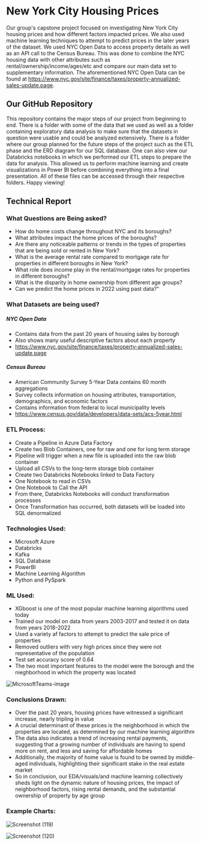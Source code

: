 # New York City Housing Prices
Our group's capstone project focused on investigating New York City housing prices and how different factors impacted prices. We also used machine learning techniques to attempt to predict prices in the later years of the dataset. We used NYC Open Data to access property details as well as an API call to the Census Bureau. This was done to combine the NYC housing data with other attributes such as rental/ownership/income/ages/etc and compare our main data set to supplementary information. The aforementioned NYC Open Data can be found at https://www.nyc.gov/site/finance/taxes/property-annualized-sales-update.page.

## Our GitHub Repository
This repository contains the major steps of our project from beginning to end. There is a folder with some of the data that we used as well as a folder containing exploratory data analysis to make sure that the datasets in question were usable and could be analyzed extensively. There is a folder where our group planned for the future steps of the project such as the ETL phase and the ERD diagram for our SQL database. One can also view our Databricks notebooks in which we performed our ETL steps to prepare the data for analysis. This allowed us to perform machine learning and create visualizations in Power BI before combining everything into a final presentation. All of these files can be accessed through their respective folders. Happy viewing!

## Technical Report

###  What Questions are Being asked?
* How do home costs change throughout NYC and its boroughs? 
* What attributes impact the home prices of the boroughs?
* Are there any noticeable patterns or trends in the types of properties that are being sold or rented in New York? 
* What is the average rental rate compared to mortgage rate for properties in different boroughs in New York? 
* What role does income play in the rental/mortgage rates for properties in different boroughs?
* What is the disparity in home ownership from different age groups?
* Can we predict the home prices in 2022 using past data?”

### What Datasets are being used?
##### NYC Open Data
* Contains data from the past 20 years of housing sales by borough
* Also shows many useful descriptive factors about each property
* https://www.nyc.gov/site/finance/taxes/property-annualized-sales-update.page
##### Census Bureau
* American Community Survey 5-Year Data contains 60 month aggregations
* Survey collects information on housing attributes, transportation, demographics, and economic factors
* Contains information from federal to local municipality levels
* https://www.census.gov/data/developers/data-sets/acs-5year.html

### ETL Process: 
* Create a Pipeline in Azure Data Factory
* Create two Blob Containers, one for raw and one for long term storage
* Pipeline will trigger when a new file is uploaded into the raw blob container
* Upload all CSVs to the long-term storage blob container
* Create two Databricks Notebooks linked to Data Factory
* One Notebook to read in CSVs
* One Notebook to Call the API
* From there, Databricks Notebooks will conduct transformation processes
* Once Transformation has occurred, both datasets will be loaded into SQL denormalized

### Technologies Used:
* Microsoft Azure 
* Databricks
* Kafka
* SQL Database
* PowerBI
* Machine Learning Algorithm 
* Python and PySpark 

### ML Used:
* XGboost is one of the most popular machine learning algorithms used today
* Trained our model on data from years 2003-2017 and tested it on data from years 2018-2022
* Used a variety af factors to attempt to predict the sale price of properties
* Removed outliers with very high prices since they were not representative of the population
* Test set accuracy score of 0.64
* The two most important features to the model were the borough and the nieghborhood in which the property was located

![MicrosoftTeams-image](https://github.com/prateekbardhan/Illidan/assets/128511132/4e7a8c3e-ad2f-47aa-88b1-2bbcf0415a67)

### Conclusions Drawn:
* Over the past 20 years, housing prices have witnessed a significant increase, nearly tripling in value
* A crucial determinant of these prices is the neighborhood in which the properties are located, as determined by our machine learning algorithm
* The data also indicates a trend of increasing rental payments, suggesting that a growing number of individuals are having to spend more on rent, and less and saving for affordable homes
* Additionally, the majority of home value is found to be owned by middle-aged individuals, highlighting their significant stake in the real estate market
* So in conclusion, our EDA/visuals/and machine learning collectively sheds light on the dynamic nature of housing prices, the impact of neighborhood factors, rising rental demands, and the substantial ownership of property by age group

### Example Charts: 

![Screenshot (119)](https://github.com/prateekbardhan/Illidan/assets/128511132/c825d00e-a492-49c1-ab52-0caf3e3580cc)

![Screenshot (120)](https://github.com/prateekbardhan/Illidan/assets/128511132/9692fdca-d390-41d9-9faa-7c55f18f65b6)



